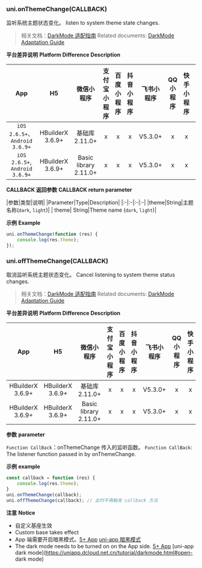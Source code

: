 ### uni.onThemeChange(CALLBACK)
监听系统主题状态变化。
listen to system theme state changes.

> 相关文档：[DarkMode 适配指南](https://uniapp.dcloud.net.cn/tutorial/darkmode.html)
> Related documents: [DarkMode Adaptation Guide](https://uniapp.dcloud.net.cn/tutorial/darkmode.html)

**平台差异说明**
**Platform Difference Description**

|App|H5|微信小程序|支付宝小程序|百度小程序|抖音小程序|飞书小程序|QQ小程序|快手小程序|京东小程序|
|:-:|:-:|:-:|:-:|:-:|:-:|:-:|:-:|:-:|:-:|
|`iOS 2.6.5+`、`Android 3.6.9+`|HBuilderX 3.6.9+|基础库 2.11.0+|x|x|x|V5.3.0+|x|x|x|
|`iOS 2.6.5+`, `Android 3.6.9+`| HBuilderX 3.6.9+|Basic library 2.11.0+| x| x| x| V5.3.0+| x| x| x|

**CALLBACK 返回参数**
**CALLBACK return parameter**

|参数|类型|说明|
|Parameter|Type|Description|
|:-|:-|:-|:-|
|theme|String|主题名称(`dark`, `light`)|
| theme| String|Theme name (`dark`, `light`)|

**示例**
**Example**

```javascript
uni.onThemeChange(function (res) {
	console.log(res.theme);
});
```

### uni.offThemeChange(CALLBACK)
取消监听系统主题状态变化。
Cancel listening to system theme status changes.

> 相关文档：[DarkMode 适配指南](https://uniapp.dcloud.net.cn/tutorial/darkmode.html)
> Related documents: [DarkMode Adaptation Guide](https://uniapp.dcloud.net.cn/tutorial/darkmode.html)

**平台差异说明**
**Platform Difference Description**

|App|H5|微信小程序|支付宝小程序|百度小程序|抖音小程序|飞书小程序|QQ小程序|快手小程序|京东小程序|
|:-:|:-:|:-:|:-:|:-:|:-:|:-:|:-:|:-:|:-:|
|HBuilderX 3.6.9+|HBuilderX 3.6.9+|基础库 2.11.0+|x|x|x|V5.3.0+|x|x|x|
| HBuilderX 3.6.9+| HBuilderX 3.6.9+|Basic library 2.11.0+| x| x| x| V5.3.0+| x| x| x|

**参数**
**parameter**

`Function CallBack`：onThemeChange 传入的监听函数。
`Function CallBack`: The listener function passed in by onThemeChange.

**示例**
**example**

```javascript
const callback = function (res) {
	console.log(res.theme);
}
uni.onThemeChange(callback);
uni.offThemeChange(callback); // 此时不再触发 callback 方法
```

**注意**
**Notice**
- 自定义基座生效
- Custom base takes effect
- App 端需要开启暗黑模式。[5+ App](https://ask.dcloud.net.cn/article/36995) [uni-app 暗黑模式](https://uniapp.dcloud.net.cn/tutorial/darkmode.html#open-darkmode)
- The dark mode needs to be turned on on the App side. [5+ App](https://ask.dcloud.net.cn/article/36995) [uni-app dark mode](https://uniapp.dcloud.net.cn/tutorial/darkmode.html#open- dark mode)
